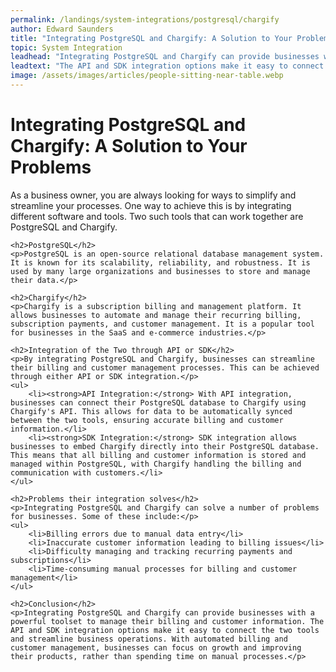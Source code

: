 ```yaml
---
permalink: /landings/system-integrations/postgresql/chargify
author: Edward Saunders
title: "Integrating PostgreSQL and Chargify: A Solution to Your Problems"
topic: System Integration
leadhead: "Integrating PostgreSQL and Chargify can provide businesses with a powerful toolset to manage their billing and customer information"
leadtext: "The API and SDK integration options make it easy to connect the two tools and streamline business operations. With automated billing and customer management, businesses can focus on growth and improving their products, rather than spending time on manual processes."
image: /assets/images/articles/people-sitting-near-table.webp
---
```

<div class="arttext">	<h1>Integrating PostgreSQL and Chargify: A Solution to Your Problems</h1>
	<p>As a business owner, you are always looking for ways to simplify and streamline your processes. One way to achieve this is by integrating different software and tools. Two such tools that can work together are PostgreSQL and Chargify.</p>

	<h2>PostgreSQL</h2>
	<p>PostgreSQL is an open-source relational database management system. It is known for its scalability, reliability, and robustness. It is used by many large organizations and businesses to store and manage their data.</p>

	<h2>Chargify</h2>
	<p>Chargify is a subscription billing and management platform. It allows businesses to automate and manage their recurring billing, subscription payments, and customer management. It is a popular tool for businesses in the SaaS and e-commerce industries.</p>

	<h2>Integration of the Two through API or SDK</h2>
	<p>By integrating PostgreSQL and Chargify, businesses can streamline their billing and customer management processes. This can be achieved through either API or SDK integration.</p>
	<ul>
		<li><strong>API Integration:</strong> With API integration, businesses can connect their PostgreSQL database to Chargify using Chargify's API. This allows for data to be automatically synced between the two tools, ensuring accurate billing and customer information.</li>
		<li><strong>SDK Integration:</strong> SDK integration allows businesses to embed Chargify directly into their PostgreSQL database. This means that all billing and customer information is stored and managed within PostgreSQL, with Chargify handling the billing and communication with customers.</li>
	</ul>

	<h2>Problems their integration solves</h2>
	<p>Integrating PostgreSQL and Chargify can solve a number of problems for businesses. Some of these include:</p>
	<ul>
		<li>Billing errors due to manual data entry</li>
		<li>Inaccurate customer information leading to billing issues</li>
		<li>Difficulty managing and tracking recurring payments and subscriptions</li>
		<li>Time-consuming manual processes for billing and customer management</li>
	</ul>

	<h2>Conclusion</h2>
	<p>Integrating PostgreSQL and Chargify can provide businesses with a powerful toolset to manage their billing and customer information. The API and SDK integration options make it easy to connect the two tools and streamline business operations. With automated billing and customer management, businesses can focus on growth and improving their products, rather than spending time on manual processes.</p>
</div>